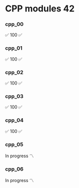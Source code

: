 # CPP modules 42

### cpp_00
✅ 100 ✅

### cpp_01
✅ 100 ✅

### cpp_02
✅ 100 ✅

### cpp_03
✅ 100 ✅

### cpp_04
✅ 100 ✅

### cpp_05
In progress :part_alternation_mark:

### cpp_06
In progress :part_alternation_mark:
